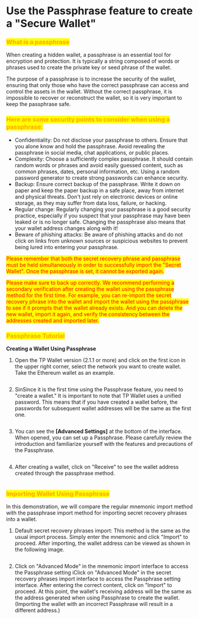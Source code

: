 # Use the Passphrase feature to create a "Secure Wallet"

### <mark style="color:orange;">What is a passphrase</mark>

When creating a hidden wallet, a passphrase is an essential tool for encryption and protection. It is typically a string composed of words or phrases used to create the private key or seed phrase of the wallet.&#x20;

The purpose of a passphrase is to increase the security of the wallet, ensuring that only those who have the correct passphrase can access and control the assets in the wallet. Without the correct passphrase, it is impossible to recover or reconstruct the wallet, so it is very important to keep the passphrase safe.

### <mark style="color:orange;">Here are some security points to consider when using a passphrase:</mark> <a href="#0" id="0"></a>

* Confidentiality: Do not disclose your passphrase to others. Ensure that you alone know and hold the passphrase. Avoid revealing the passphrase in social media, chat applications, or public places.
* Complexity: Choose a sufficiently complex passphrase. It should contain random words or phrases and avoid easily guessed content, such as common phrases, dates, personal information, etc. Using a random password generator to create strong passwords can enhance security.
* Backup: Ensure correct backup of the passphrase. Write it down on paper and keep the paper backup in a safe place, away from internet and physical threats. Don't just rely on electronic devices or online storage, as they may suffer from data loss, failure, or hacking.
* Regular change: Regularly changing your passphrase is a good security practice, especially if you suspect that your passphrase may have been leaked or is no longer safe. Changing the passphrase also means that your wallet address changes along with it!
* Beware of phishing attacks: Be aware of phishing attacks and do not click on links from unknown sources or suspicious websites to prevent being lured into entering your passphrase.&#x20;

<mark style="color:red;">Please remember that both the secret recovery phrase and passphrase must be held simultaneously in order to successfully import the "Secret Wallet". Once the passphrase is set, it cannot be exported again.</mark>&#x20;

<mark style="color:red;">Please make sure to back up correctly. We recommend performing a secondary verification after creating the wallet using the passphrase method for the first time. For example, you can re-import the secret recovery phrase into the wallet and import the wallet using the passphrase to see if it prompts that the wallet already exists. And you can delete the new wallet, import it again, and verify the consistency between the addresses created and imported later.</mark>

### <mark style="color:orange;">Passphrase Tutorial</mark>

**Creating a Wallet Using Passphrase**

1. Open the TP Wallet version (2.1.1 or more) and click on the first icon in the upper right corner, select the network you want to create wallet. Take the Ethereum wallet as an example.

<figure><img src="../../.gitbook/assets/1.png" alt=""><figcaption></figcaption></figure>

2. SinSince it is the first time using the Passphrase feature, you need to "create a wallet." It is important to note that TP Wallet uses a unified password. This means that if you have created a wallet before, the passwords for subsequent wallet addresses will be the same as the first one.

<figure><img src="../../.gitbook/assets/2.png" alt=""><figcaption></figcaption></figure>

3. You can see the **\[Advanced Settings]** at the bottom of the interface. When opened, you can set up a Passphrase. Please carefully review the introduction and familiarize yourself with the features and precautions of the Passphrase.

<figure><img src="../../.gitbook/assets/3.png" alt=""><figcaption></figcaption></figure>

4. After creating a wallet, click on "Receive" to see the wallet address created through the passphrase method.

<figure><img src="../../.gitbook/assets/4.png" alt=""><figcaption></figcaption></figure>

### <mark style="color:orange;">Importing Wallet Using Passphrase</mark>

In this demonstration, we will compare the regular mnemonic import method with the passphrase import method for importing secret recovery phrases into a wallet.

1. Default secret recovery phrases import: This method is the same as the usual import process. Simply enter the mnemonic and click "Import" to proceed. After importing, the wallet address can be viewed as shown in the following image.

<figure><img src="../../.gitbook/assets/5.png" alt=""><figcaption></figcaption></figure>

2. Click on "Advanced Mode" in the mnemonic import interface to access the Passphrase setting iClick on "Advanced Mode" in the secret recovery phrases import interface to access the Passphrase setting interface. After entering the correct content, click on "Import" to proceed. At this point, the wallet's receiving address will be the same as the address generated when using Passphrase to create the wallet. (Importing the wallet with an incorrect Passphrase will result in a different address.)

<figure><img src="../../.gitbook/assets/6.png" alt=""><figcaption></figcaption></figure>
